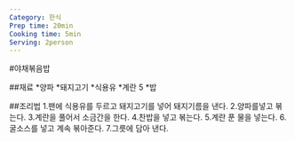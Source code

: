 ```yaml
---
Category: 한식
Prep time: 20min
Cooking time: 5min
Serving: 2person
---
```


#야채볶음밥

##재료
*양파
*돼지고기
*식용유
*계란 5
*밥

##조리법
1.팬에 식용유를 두르고 돼지고기를 넣어 돼지기름을 낸다.
2.양파를넣고 볶는다.
3.계란을 풀어서 소금간을 한다.
4.찬밥을 넣고 볶는다.
5.계란 푼 물을 넣는다.
6.굴소스를 넣고 계속 볶아준다.
7.그릇에 담아 낸다.
